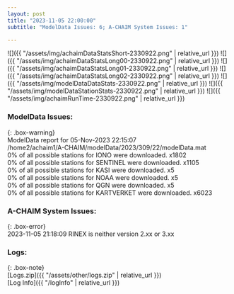 ```yaml
---
layout: post
title: "2023-11-05 22:00:00"
subtitle: "ModelData Issues: 6; A-CHAIM System Issues: 1"

---
```


![]({{ "/assets/img/achaimDataStatsShort-2330922.png" | relative_url }})
![]({{ "/assets/img/achaimDataStatsLong00-2330922.png" | relative_url }})
![]({{ "/assets/img/achaimDataStatsLong01-2330922.png" | relative_url }})
![]({{ "/assets/img/achaimDataStatsLong02-2330922.png" | relative_url }})
![]({{ "/assets/img/modelDataDataStats-2330922.png" | relative_url }})
![]({{ "/assets/img/modelDataStationStats-2330922.png" | relative_url }})
![]({{ "/assets/img/achaimRunTime-2330922.png" | relative_url }})


### ModelData Issues:  
  
{: .box-warning}  
 ModelData report for 05-Nov-2023 22:15:07   
 /home2/achaim1/A-CHAIM/modelData/2023/309/22/modelData.mat   
 0% of all possible stations for IONO were downloaded. x1802   
 0% of all possible stations for SENTINEL were downloaded. x1105   
 0% of all possible stations for KASI were downloaded. x5   
 0% of all possible stations for NOAA were downloaded. x5   
 0% of all possible stations for QGN were downloaded. x5   
 0% of all possible stations for KARTVERKET were downloaded. x6023   
  
### A-CHAIM System Issues:  
  
{: .box-error}  
2023-11-05 21:18:09 RINEX is neither version 2.xx or 3.xx  

### Logs:  
  
{: .box-note}  
[Logs.zip]({{ "/assets/other/logs.zip" | relative_url }})  
[Log Info]({{ "/logInfo" | relative_url }})  
